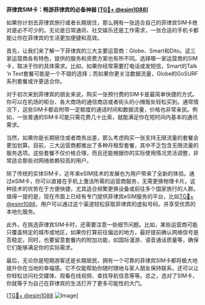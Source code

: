 **菲律宾SIM卡：畅游菲律宾的必备神器 [[TG💪+ @esim1088](https://t.me/s/esim1088)]**

如果你计划去菲律宾旅行或者长期居住，那么拥有一张适合自己的菲律宾SIM卡绝对是必不可少的。无论是日常通讯、社交娱乐还是工作需求，一张合适的手机卡都能让你在菲律宾的生活更加便捷和高效。

首先，让我们来了解一下菲律宾的三大主要运营商：Globe、Smart和Dito。这三家运营商各有特色，提供的服务和资费方案也有所不同。选择哪一家运营商的SIM卡，取决于你的具体需求。比如，如果你经常需要打电话或发短信，Smart的Talk ‘n Text套餐可能是一个不错的选择；而如果你更关注数据流量，Globe的GoSURF系列套餐或许更适合你。

对于初次来到菲律宾的朋友来说，购买一张预付费的SIM卡是最简单快捷的方式。你可以在机场的柜台、各大商场的通信商店或者街头的小摊贩处轻松买到。通常情况下，这些SIM卡都会附带一定额度的通话时间和数据流量，价格也非常亲民。例如，一张普通的SIM卡可能只需花费几十比索，就能满足你在短时间内基本的通讯需求。

当然，如果你是长期居住或者商务出差，那么考虑购买一张支持无限流量的套餐会更加划算。目前，三大运营商都推出了多种月租型套餐，其中不乏包含无限流量的服务选项。这些套餐不仅价格合理，而且还能根据你的实际使用情况灵活调整，非常适合那些对网络依赖较高的用户。

除了传统的实体SIM卡，近年来eSIM技术的发展也为用户带来了全新的体验。通过eSIM卡，你可以直接在手机上激活所需的运营商服务，无需更换物理卡片。这种技术的优势在于方便快捷，尤其适合频繁更换设备或前往多个国家旅行的人群。值得一提的是，现在市面上已经有专门提供菲律宾eSIM服务的平台，比如[TG💪+ @esim1088](https://t.me/s/esim1088)，用户可以通过这个渠道轻松获取菲律宾的虚拟号码，并享受优质的本地化服务。

此外，在挑选菲律宾SIM卡时，还需要注意一些细节问题。比如，某些运营商可能只覆盖特定的城市或地区，如果你打算前往偏远的地方，最好提前确认网络信号是否稳定。同时，也要留意套餐内的附加功能，如国际漫游、语音通话质量等，确保它们能够满足你的实际需求。

最后，无论你是短期游客还是长期居民，拥有一个可靠的菲律宾SIM卡都将极大地提升你在当地的幸福感。它不仅能帮助你随时随地与家人朋友保持联系，还可以让你轻松访问社交媒体、观看在线视频、查找导航信息等等。总之，选对了SIM卡，你就等于为自己在菲律宾的生活打开了更多可能性的大门。

[[TG💪+ @esim1088](https://t.me/s/esim1088) ![Image](https://i.postimg.cc/4NQfJmqS/Snipaste-2025-05-13-00-14-12.png)]